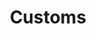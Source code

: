 ---
title: Customs
parent: Supported Features
has_children: true
permalink: /supported-features/customs/
---